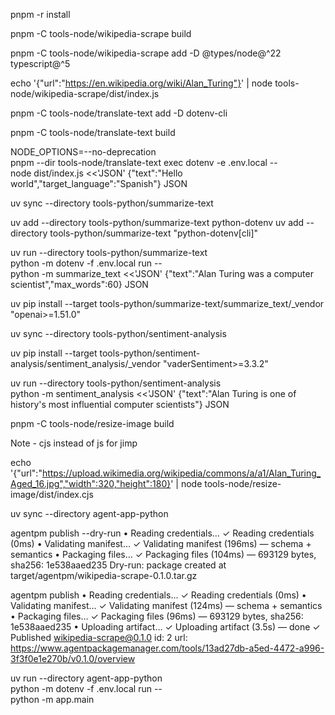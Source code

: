 pnpm -r install

pnpm -C tools-node/wikipedia-scrape build

pnpm -C tools-node/wikipedia-scrape add -D @types/node@^22 typescript@^5

echo '{"url":"https://en.wikipedia.org/wiki/Alan_Turing"}' | node tools-node/wikipedia-scrape/dist/index.js

pnpm -C tools-node/translate-text add -D dotenv-cli

pnpm -C tools-node/translate-text build

NODE_OPTIONS=--no-deprecation \
pnpm --dir tools-node/translate-text exec dotenv -e .env.local -- \
node dist/index.js <<'JSON'
{"text":"Hello world","target_language":"Spanish"}
JSON


uv sync --directory tools-python/summarize-text

uv add --directory tools-python/summarize-text python-dotenv
uv add --directory tools-python/summarize-text "python-dotenv[cli]"

uv run --directory tools-python/summarize-text \
python -m dotenv -f .env.local run -- \
python -m summarize_text <<'JSON'
{"text":"Alan Turing was a computer scientist","max_words":60}
JSON

uv pip install --target tools-python/summarize-text/summarize_text/_vendor "openai>=1.51.0"


uv sync --directory tools-python/sentiment-analysis

uv pip install --target tools-python/sentiment-analysis/sentiment_analysis/_vendor "vaderSentiment>=3.3.2"

uv run --directory tools-python/sentiment-analysis \
python -m sentiment_analysis <<'JSON'
{"text":"Alan Turing is one of history's most influential computer scientists"}
JSON

pnpm -C tools-node/resize-image build 

Note - cjs instead of js for jimp

echo '{"url":"https://upload.wikimedia.org/wikipedia/commons/a/a1/Alan_Turing_Aged_16.jpg","width":320,"height":180}' | node tools-node/resize-image/dist/index.cjs


uv sync --directory agent-app-python


agentpm publish --dry-run
• Reading credentials…
✓ Reading credentials (0ms)
• Validating manifest…
✓ Validating manifest (196ms) — schema + semantics
• Packaging files…
✓ Packaging files (104ms) — 693129 bytes, sha256: 1e538aaed235
Dry-run: package created at target/agentpm/wikipedia-scrape-0.1.0.tar.gz

agentpm publish
• Reading credentials…
✓ Reading credentials (0ms)
• Validating manifest…
✓ Validating manifest (124ms) — schema + semantics
• Packaging files…
✓ Packaging files (96ms) — 693129 bytes, sha256: 1e538aaed235
• Uploading artifact…
✓ Uploading artifact (3.5s) — done
✓ Published wikipedia-scrape@0.1.0
id:   2
url:  https://www.agentpackagemanager.com/tools/13ad27db-a5ed-4472-a996-3f3f0e1e270b/v0.1.0/overview


uv run --directory agent-app-python \
python -m dotenv -f .env.local run -- \
python -m app.main


